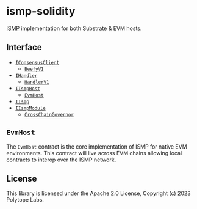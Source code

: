 # ismp-solidity

[ISMP](https://github.com/polytope-labs/ismp) implementation for both Substrate & EVM hosts.

## Interface

 - [`IConsensusClient`](./src/interfaces/IConsensusClient.sol)
   - [`BeefyV1`](./src/beefy/BeefyV1.sol)
 - [`IHandler`](./src/interfaces/IHandler.sol)
   - [`HandlerV1`](./src/HandlerV1.sol)
 - [`IIsmpHost`](./src/interfaces/IIsmpHost.sol)
   - [`EvmHost`](./src/EvmHost.sol)
 - [`IIsmp`](./src/interfaces/IIsmp.sol)
 - [`IIsmpModule`](./src/interfaces/IIsmpModule.sol)
   - [`CrossChainGovernor`](./src/modules/CrossChainGovernor.sol)


## `EvmHost`

The `EvmHost` contract is the core implementation of ISMP for native EVM environments. This contract will live across EVM chains allowing local contracts to interop over the ISMP network.

## License

This library is licensed under the Apache 2.0 License, Copyright (c) 2023 Polytope Labs.
